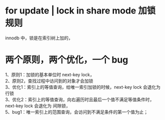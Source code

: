# for update | lock in share mode 加锁规则


 innodb 中，锁是在索引树上加的，



# 两个原则，两个优化，一个 bug

  1、原则1：加锁的基本单位时 next-key lock，  
  2、原则2，查找过程中访问到的对象才会加锁  
  3、优化1：索引上的等值查询，给唯一索引加锁的时候，next-key lock 会退化为行锁  
  3、优化2：索引上的等值查询，向右遍历时且最后一个值不满足等值条件时，next-key lock 会退化为 间隙锁，  
  5、bug1：唯一索引上的范围查询，会访问到不满足条件的第一个值为止；  



